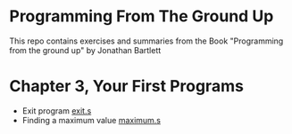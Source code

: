 # Programming From The Ground Up

This repo contains exercises and summaries from the Book "Programming from the ground up" by Jonathan Bartlett
# Chapter 3, Your First Programs

* Exit program [exit.s](https://github.com/Mirhatyasar/Programming-from-the-ground-up/blob/main/exit.s)
* Finding a maximum value [maximum.s](https://github.com/Mirhatyasar/Programming-from-the-ground-up/blob/main/maximum.s)

